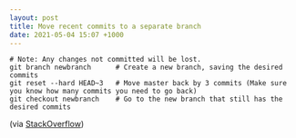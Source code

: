 ```yaml
---
layout: post
title: Move recent commits to a separate branch
date: 2021-05-04 15:07 +1000
---
```


```
# Note: Any changes not committed will be lost.
git branch newbranch      # Create a new branch, saving the desired commits
git reset --hard HEAD~3   # Move master back by 3 commits (Make sure you know how many commits you need to go back)
git checkout newbranch    # Go to the new branch that still has the desired commits
```

(via [StackOverflow](https://stackoverflow.com/questions/1628563/move-the-most-recent-commits-to-a-new-branch-with-git))
